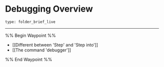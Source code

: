 # Debugging Overview
 
```ccard
type: folder_brief_live
```
 
---

%% Begin Waypoint %%
- [[Different between 'Step' and 'Step into']]
- [[The command 'debugger']]

%% End Waypoint %%